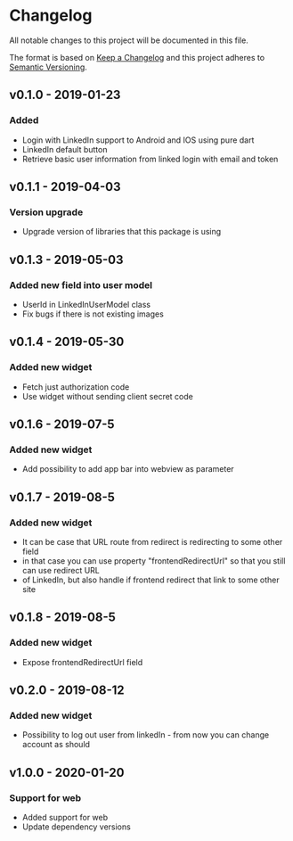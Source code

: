 # Changelog
All notable changes to this project will be documented in this file.

The format is based on [Keep a Changelog](https://keepachangelog.com/en/1.0.0/)
and this project adheres to [Semantic Versioning](https://semver.org/spec/v2.0.0.html).

## v0.1.0 - 2019-01-23
### Added

 - Login with LinkedIn support to Android and IOS using pure dart
 - LinkedIn default button
 - Retrieve basic user information from linked login with email and token

## v0.1.1 - 2019-04-03
### Version upgrade

 - Upgrade version of libraries that this package is using

## v0.1.3 - 2019-05-03
### Added new field into user model

 - UserId in LinkedInUserModel class
 - Fix bugs if there is not existing images

## v0.1.4 - 2019-05-30
### Added new widget

 - Fetch just authorization code
 - Use widget without sending client secret code

## v0.1.6 - 2019-07-5
### Added new widget

 - Add possibility to add app bar into webview as parameter

## v0.1.7 - 2019-08-5
### Added new widget

 - It can be case that URL route from redirect is redirecting to some other field
 - in that case you can use property "frontendRedirectUrl" so that you still can use redirect URL
 - of LinkedIn, but also handle if frontend redirect that link to some other site

## v0.1.8 - 2019-08-5
### Added new widget

 - Expose frontendRedirectUrl field

## v0.2.0 - 2019-08-12
### Added new widget

 - Possibility to log out user from linkedIn - from now you can change account as should
 
## v1.0.0 - 2020-01-20
### Support for web

 - Added support for web
 - Update dependency versions

